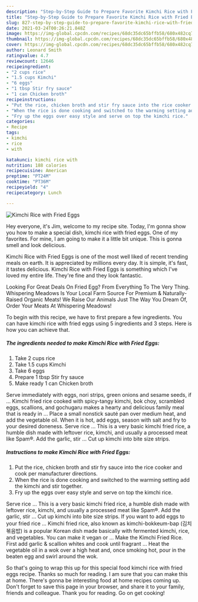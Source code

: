```yaml
---
description: "Step-by-Step Guide to Prepare Favorite Kimchi Rice with Fried Eggs"
title: "Step-by-Step Guide to Prepare Favorite Kimchi Rice with Fried Eggs"
slug: 827-step-by-step-guide-to-prepare-favorite-kimchi-rice-with-fried-eggs
date: 2021-03-24T00:26:21.848Z
image: https://img-global.cpcdn.com/recipes/68dc35dc65bffb58/680x482cq70/kimchi-rice-with-fried-eggs-recipe-main-photo.jpg
thumbnail: https://img-global.cpcdn.com/recipes/68dc35dc65bffb58/680x482cq70/kimchi-rice-with-fried-eggs-recipe-main-photo.jpg
cover: https://img-global.cpcdn.com/recipes/68dc35dc65bffb58/680x482cq70/kimchi-rice-with-fried-eggs-recipe-main-photo.jpg
author: Leonard Smith
ratingvalue: 4.7
reviewcount: 12646
recipeingredient:
- "2 cups rice"
- "1.5 cups Kimchi"
- "6 eggs"
- "1 tbsp Stir fry sauce"
- "1 can Chicken broth"
recipeinstructions:
- "Put the rice, chicken broth and stir fry sauce into the rice cooker and cook per manufacturer directions."
- "When the rice is done cooking and switched to the warming setting add the kimchi and stir together."
- "Fry up the eggs over easy style and serve on top the kimchi rice."
categories:
- Recipe
tags:
- kimchi
- rice
- with

katakunci: kimchi rice with 
nutrition: 188 calories
recipecuisine: American
preptime: "PT24M"
cooktime: "PT36M"
recipeyield: "4"
recipecategory: Lunch

---
```



![Kimchi Rice with Fried Eggs](https://img-global.cpcdn.com/recipes/68dc35dc65bffb58/680x482cq70/kimchi-rice-with-fried-eggs-recipe-main-photo.jpg)

Hey everyone, it's Jim, welcome to my recipe site. Today, I'm gonna show you how to make a special dish, kimchi rice with fried eggs. One of my favorites. For mine, I am going to make it a little bit unique. This is gonna smell and look delicious.

Kimchi Rice with Fried Eggs is one of the most well liked of recent trending meals on earth. It is appreciated by millions every day. It is simple, it's fast, it tastes delicious. Kimchi Rice with Fried Eggs is something which I've loved my entire life. They're fine and they look fantastic.

Looking For Great Deals On Fried Egg? From Everything To The Very Thing. Whispering Meadows Is Your Local Farm Source For Premium &amp; Naturally-Raised Organic Meats! We Raise Our Animals Just The Way You Dream Of, Order Your Meats At Whispering Meadows!


To begin with this recipe, we have to first prepare a few ingredients. You can have kimchi rice with fried eggs using 5 ingredients and 3 steps. Here is how you can achieve that.

<!--inarticleads1-->

##### The ingredients needed to make Kimchi Rice with Fried Eggs:

1. Take 2 cups rice
1. Take 1.5 cups Kimchi
1. Take 6 eggs
1. Prepare 1 tbsp Stir fry sauce
1. Make ready 1 can Chicken broth


Serve immediately with eggs, nori strips, green onions and sesame seeds, if … Kimchi fried rice cooked with spicy-tangy kimchi, bok choy, scrambled eggs, scallions, and gochugaru makes a hearty and delicious family meal that is ready in … Place a small nonstick sauté pan over medium heat, and add the vegetable oil. When it is hot, add eggs, season with salt and fry to your desired doneness. Serve rice … This is a very basic kimchi fried rice, a humble dish made with leftover rice, kimchi, and usually a processed meat like Spam®. Add the garlic, stir … Cut up kimchi into bite size strips. 

<!--inarticleads2-->

##### Instructions to make Kimchi Rice with Fried Eggs:

1. Put the rice, chicken broth and stir fry sauce into the rice cooker and cook per manufacturer directions.
1. When the rice is done cooking and switched to the warming setting add the kimchi and stir together.
1. Fry up the eggs over easy style and serve on top the kimchi rice.


Serve rice … This is a very basic kimchi fried rice, a humble dish made with leftover rice, kimchi, and usually a processed meat like Spam®. Add the garlic, stir … Cut up kimchi into bite size strips. If you want to add eggs to your fried rice … Kimchi fried rice, also known as kimchi-bokkeum-bap (김치볶음밥) is a popular Korean dish made basically with fermented kimchi, rice, and vegetables. You can make it vegan or … Make the Kimchi Fried Rice. First add garlic &amp; scallion whites and cook until fragrant … Heat the vegetable oil in a wok over a high heat and, once smoking hot, pour in the beaten egg and swirl around the wok. 

So that's going to wrap this up for this special food kimchi rice with fried eggs recipe. Thanks so much for reading. I am sure that you can make this at home. There's gonna be interesting food at home recipes coming up. Don't forget to save this page in your browser, and share it to your family, friends and colleague. Thank you for reading. Go on get cooking!
